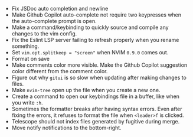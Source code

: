 - Fix JSDoc auto completion and newline
- Make Github Copilot auto-complete not require two keypresses when the auto-complete prompt is open.
- Make a command/keybinding to quickly source and compile any changes to the vim config.
- Fix the Eslint LSP server failing to refresh properly when you rename something.
- Set `vim.opt.splitkeep = "screen"` when NVIM `0.9.0` comes out.
- Format on save
- Make comments color more visible. Make the Github Copilot suggestion color different from the comment color.
- Figure out why `gitui` is so slow when updating after making changes to files.
- Make `nvim-tree` open up the file when you create a new one.
- Create a command to open our keybindings file in a buffer, like when you write `:h`.
- Sometimes the formatter breaks after having syntax errors. Even after fixing the errors, it refuses to format the file when `<leader>f` is clicked.
- Telescope should not index files generated by fugitive during merge.
- Move notify notifications to the bottom-right.
